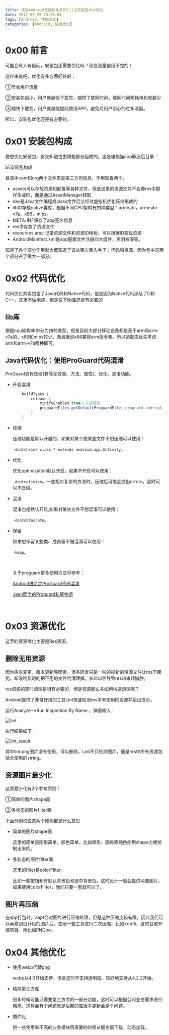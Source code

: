 ```yaml
---
title: 浅谈Android性能优化系列(1)之安装包大小优化
date: 2017-09-25 23:35:04
tags: [Android, 性能优化]
categories: [Android, 性能优化]
---
```


# 0x00 前言

可能会有人有疑问，安装包还需要优化吗？现在流量都用不完的！

这样来说吧，优化有多方面好处的：

①节省用户流量

②安装包越小，用户就越快下载完，缩短了联网时间，联网时间短耗电也就越少

③越快下载完，用户就越能提前使用APP，避免对用户耐心的过多消磨。

所以，安装包优化还是有必要的。

<!-- more -->

# 0x01 安装包构成

要想优化安装包，首先知道包由哪些部分组成的。这是电视猫app解压后目录：

![安装包构成](http://othg5ggzi.bkt.clouddn.com/%E5%AE%89%E8%A3%85%E5%8C%85%E6%9E%84%E6%88%90.png)



目录中com和org两个文件夹是第三方包信息，不用管着两个。

- assets可以存放资源和配置等各种文件，但是这里的资源文件不会像res中那样生成ID，而是通过AssetManager获取
- dex是Java文件编程成class文件后又经过虚拟机优化压缩形成的
- lib中存放native类库，根据不同CPU架构有四种类型：armeabi，armeabi-v7a，x86，mips。
- META-INF保存了app签名信息
- res中存放了资源文件
- resources.arsc 记录资源文件和资源ID映射。可以根据ID查找资源
- AndroidManifest.xml是app配置文件注册四大组件，声明权限等。



知道了各个部分作用就大概知道了该从哪方面入手了：代码和资源，因为包中这两个部分占了很大一部分。

# 0x02 代码优化

代码优化其实包含了Java代码和Native代码，但是因为Native代码涉及了C和C++，这里不做阐述，但是说下lib库还是有必要的

## lib库

根据cpu架构lib中分为四种类型，但是目前大部分移动设备都是基于arm和arm-v7a的。x86和mips较少。而且据说x86兼容arm指令集，所以适配库优先考虑arm和arm-v7a两种即可。

## Java代码优化：使用ProGuard代码混淆

ProGuard具有压缩(移除无效类、方法、属性)、优化、混淆功能。

- 开启混淆

  ```groovy
      buildTypes {
          release {
              minifyEnabled true//开启混淆
              proguardFiles getDefaultProguardFile('proguard-android.txt'), 'proguard-rules.pro' //混淆文件
          }
      }
  ```

- 压缩

  压缩功能是默认开启的，如果对某个或某些文件不想压缩可以使用：

  `-dontshrink class * extends android.app.Activity`。

- 优化

  优化optimization默认开启，如果不开启可以使用：

  `-dontoptimize`。一些相对复杂的方法时，压缩后可能会抛出errors，这时可以不压缩。

- 混淆

  混淆也是默认开启,如果对某些文件不想混淆可以使用：

  `-dontobfuscate`。

- 保留

  如果想保留某些类、成员等不被混淆可以使用：

  `-kepp`。

  ​

  关于proguard更多使用方法可参考：

  [Android进阶之ProGuard代码混淆](http://hanhailong.com/2015/12/28/Android%E8%BF%9B%E9%98%B6%E4%B9%8BProGuard%E4%BB%A3%E7%A0%81%E6%B7%B7%E6%B7%86/)

  [Jean同学的Proguard私房物语](https://my.oschina.net/u/659658/blog/71976)

  ​

# 0x03 资源优化

这里的资源优化主要是Res资源。

## 删除无用资源

因为需求变更，版本更新等因素，很多研发只是一味的把新的资源文件让res下面扔，却没哟及时的把不用的文件给清理掉，长此以往导致res越来越臃肿。

res资源的定时清理是很有必要的，但是资源那么多如何快速清理呢？

Android提供了非常好用的工具Lint快速检测res中未使用的资源并给出提示。

运行Analyze—>Run Inspection By Name ，弹窗输入：

![lint](http://othg5ggzi.bkt.clouddn.com/lint.png)

执行结果如下：

![lint_result](http://othg5ggzi.bkt.clouddn.com/lint_result.png)

其中lint.png图片没有使用，可以删除。Lint不只检测图片，而是res中所有资源包括未使用的string。

## 资源图片最少化

这里最少化有2个参考原则：

①简单的图片shape画

②多状态的图片filter画

下面分别说说这两个原则都是什么意思

- 简单的图片shape画

  这里的简单是图形简单，颜色简单，比如矩形、圆角等纯色能用shape方便绘制出来的。

- 多状态的图片filter画

  这里的filter是colorFilter。

  比如一些按钮都有默认背景色和选中背景色。这时设计一般会提供两套图片，如果使用colorFilter，我们只要一套就可以了。

## 图片再压缩

在app打包时，aapt会对图片进行压缩处理，但是这种压缩比较有限。因此我们可以再拿到设计给的图片后，使用一些工具进行二次压缩，比如Zopfli，这时谷歌开源项目。再比如PNGoo。

# 0x04 其他优化

- 使用webp代替png

  webp从4.0开始支持，但是这时不支持透明度。较好地支持从4.2.2开始。

- 精简第三方库

  很多时候可能只需要第三方库的一部分功能，这时可以根据公司业务需求进行精简，这样会有个问题就是后期的库版本更新会是个问题。

- 插件化

  把一些使用率不高的业务模块再需要的时候从服务器下载，动态加载。
